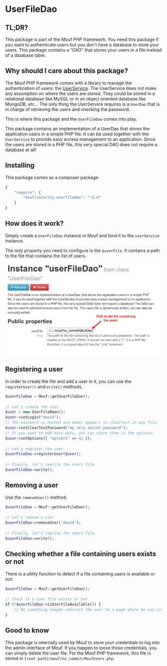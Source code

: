 UserFileDao
===========

TL;DR?
------

This package is part of the Mouf PHP framework.
You need this package if you want to authenticate users but you don't have a database to store your users.
This package contains a "DAO" that stores your users in a file instead of a database table.

Why should I care about this package?
-------------------------------------

The Mouf PHP framework comes with a library to manage the authentication of users: the [UserService](http://mouf-php.com/packages/mouf/security.userservice).
The UserService does not make any assumption on where the users are stored. They could be stored in a relational database
like MySQL or in an object oriented database like MongoDB, etc... The only thing the UserService requires is a `UserDao`
that is in charge of retrieving the users and checking the password.

This is where this package and the `UserFileDao` comes into play.

This package contains an implementation of a UserDao that stores the application users in a simple PHP file.
It can be used together with the `UserService` to provide easy access management to an application.
Since the users are stored in a PHP file, this very special DAO does not require a database at all!

Installing
----------

This package comes as a composer package:

```php
{
	"require": {
		"mouf/security.userfiledao": "~2.0"
	}
}
```


How does it work?
-----------------

Simply create a `UserFileDao` instance in Mouf and bind it to the `userService` instance.

The only property you need to configure is the `$userFile`. It contains a path to the file that contains the list of users.

![userFileDao](doc/images/userfiledao.png)

Registering a user
------------------

In order to create the file and add a user in it, you can use the `registerUser()` and `write()` methods.

```php
$userFileDao = Mouf::getUserFileDao();

// Let's create the user.
$user = new UserFileBean();
$user->setLogin("david");
// The password is hashed and never appears in cleartext in any file.
$user->setClearTextPassword("my very secret password");
// If you want to add more data, you can store them in the options:
$user->setOptions([ "option1" => 42 ]);

// Let's register the user
$userFileDao->registerUser($user);

// Finally, let's rewrite the users file.
$userFileDao->write();
```

Removing a user
---------------

Use the `removeUser()` method.

```php
$userFileDao = Mouf::getUserFileDao();

// Let's remove a user
$userFileDao->removeUser('david');

// Finally, let's rewrite the users file.
$userFileDao->write();
```

Checking whether a file containing users exists or not
------------------------------------------------------

There is a utility function to detect if a file containing users is available or not:

```php
$userFileDao = Mouf::getUserFileDao();

// Check if a user file exists or not
if (!$userFileDao->isUserFileAvailable()) {
	// Do something (maybe redirect the user to a page where he can create a user?)
}
```

Good to know
------------

This package is internally used by Mouf to store your credentials to log into the admin interface of Mouf.
If you happen to loose those credentials, you can simply delete the user file. For the Mouf PHP framework,
this file is stored in `[root path]/mouf/no_commit/MoufUsers.php`.
